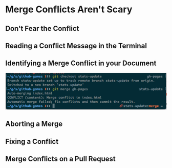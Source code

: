 # Merge Conflicts Aren't Scary 

## Don't Fear the Conflict


## Reading a Conflict Message in the Terminal


## Identifying a Merge Conflict in your Document
![img](cli-merge-conflict.png)

## Aborting a Merge


## Fixing a Conflict


## Merge Conflicts on a Pull Request
